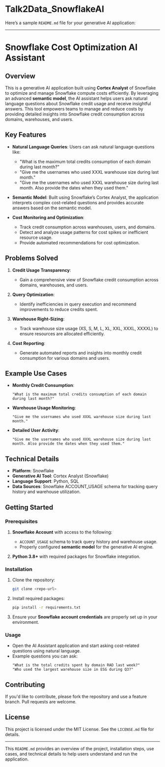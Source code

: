 # Talk2Data_SnowflakeAI

Here’s a sample `README.md` file for your generative AI application:

---

# Snowflake Cost Optimization AI Assistant

## Overview

This is a generative AI application built using **Cortex Analyst** of Snowflake to optimize and manage Snowflake compute costs efficiently. By leveraging an advanced **semantic model**, the AI assistant helps users ask natural language questions about Snowflake credit usage and receive insightful answers. This tool empowers teams to manage and reduce costs by providing detailed insights into Snowflake credit consumption across domains, warehouses, and users.

## Key Features

- **Natural Language Queries**: Users can ask natural language questions like:
  - "What is the maximum total credits consumption of each domain during last month?"
  - "Give me the usernames who used XXXL warehouse size during last month."
  - "Give me the usernames who used XXXL warehouse size during last month. Also provide the dates when they used them."
  
- **Semantic Model**: Built using Snowflake’s Cortex Analyst, the application interprets complex cost-related questions and provides accurate answers based on the semantic model.

- **Cost Monitoring and Optimization**:
  - Track credit consumption across warehouses, users, and domains.
  - Detect and analyze usage patterns for cost spikes or inefficient resource usage.
  - Provide automated recommendations for cost optimization.

## Problems Solved

1. **Credit Usage Transparency**:
   - Gain a comprehensive view of Snowflake credit consumption across domains, warehouses, and users.

2. **Query Optimization**:
   - Identify inefficiencies in query execution and recommend improvements to reduce credits spent.

3. **Warehouse Right-Sizing**:
   - Track warehouse size usage (XS, S, M, L, XL, XXL, XXXL, XXXXL) to ensure resources are allocated efficiently.
  
4. **Cost Reporting**:
   - Generate automated reports and insights into monthly credit consumption for various domains and users.

## Example Use Cases

- **Monthly Credit Consumption**:
  ```plaintext
  "What is the maximum total credits consumption of each domain during last month?"
  ```

- **Warehouse Usage Monitoring**:
  ```plaintext
  "Give me the usernames who used XXXL warehouse size during last month."
  ```

- **Detailed User Activity**:
  ```plaintext
  "Give me the usernames who used XXXL warehouse size during last month. Also provide the dates when they used them."
  ```

## Technical Details

- **Platform**: Snowflake
- **Generative AI Tool**: Cortex Analyst (Snowflake)
- **Language Support**: Python, SQL
- **Data Sources**: Snowflake ACCOUNT_USAGE schema for tracking query history and warehouse utilization.

## Getting Started

### Prerequisites

1. **Snowflake Account** with access to the following:
   - `ACCOUNT_USAGE` schema to track query history and warehouse usage.
   - Properly configured **semantic model** for the generative AI engine.

2. **Python 3.8+** with required packages for Snowflake integration.

### Installation

1. Clone the repository:
   ```bash
   git clone <repo-url>
   ```

2. Install required packages:
   ```bash
   pip install -r requirements.txt
   ```

3. Ensure your **Snowflake account credentials** are properly set up in your environment.

### Usage

- Open the AI Assistant application and start asking cost-related questions using natural language.
- Example questions you can ask:
  ```plaintext
  "What is the total credits spent by domain RAD last week?"
  "Who used the largest warehouse size in ESG during Q3?"
  ```

## Contributing

If you'd like to contribute, please fork the repository and use a feature branch. Pull requests are welcome.

## License

This project is licensed under the MIT License. See the `LICENSE.md` file for details.

---

This `README.md` provides an overview of the project, installation steps, use cases, and technical details to help users understand and run the application.
